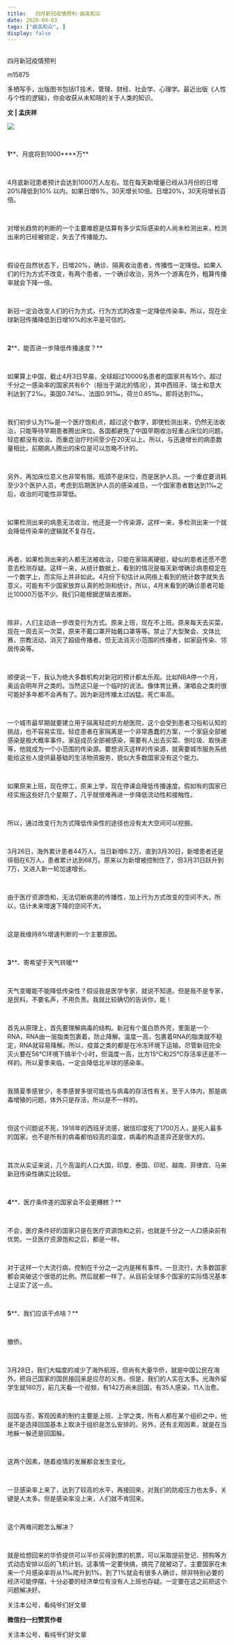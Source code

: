 ```yaml
---
title:   四月新冠疫情预判-曲高和众
date: 2020-04-03
tags: ["曲高和众", ]
display: false
---
```



## 



四月新冠疫情预判




m15875




多栖写手，出版图书包括IT技术，管理、财经、社会学、心理学。最近出版《人性与个性的逻辑》，你会收获从未知晓的关于人类的知识。


**文 | 孟庆祥&nbsp;**

<img class="rich_pages" data-ratio="0.562962962962963" data-s="300,640" src="https://mmbiz.qpic.cn/mmbiz_jpg/fxGMiaL5Zj1ianIticnS8BOW6wyMUHEDPUNTXIy3icicFZPxMCFc585UDlhhyAIC5Pj46bBsBLNAFEeAP0m4hF6R9ZA/640?wx_fmt=jpeg" data-type="jpeg" data-w="1080" style=""/>

&nbsp;

**1****、月底将到1000****万**

&nbsp;

4月底新冠患者预计会达到1000万人左右。现在每天新增量已经从3月份的日增20%降低到10% 以内。如果日增8%，30天增长10倍。日增20%，30天将增长百倍。

&nbsp;

对增长趋势的判断的一个主要难题是估算有多少实际感染的人尚未检测出来，检测出来的已经被锁定，失去了传播能力。

&nbsp;

假设在自然状态下，日增20%，确诊、隔离收治患者，传播性一定降低。如果人们的行为方式不改变，有两个患者，一个确诊收治，另外一个游离在外，粗算传播率就会下降一倍。

&nbsp;

新冠一定会改变人们的行为方式，行为方式的改变一定降低传染率。所以，现在全球新冠传播降低到日增10%的水平是可信的。

&nbsp;

**2****、能否进一步降低传播速度？**

&nbsp;

如果算上中国，截止4月3日早晨，全球超过10000名患者的国家共有15个。超过千分之一感染率的国家共有6个（相当于湖北的情况），其中西班牙、瑞士和意大利达到了2‰。美国0.74‰、法国0.91‰，荷兰0.85‰，即将达到1‰。

&nbsp;

我们初步认为1‰是一个医疗饱和点，超过这个数字，即使检测出来，仍然无法收治，只能等待早期患者腾出床位。各国都避免了中国早期收治轻重占床位的问题，轻症都没有收治。而重症治疗时间至少在20天以上。所以，与迅速增长的病患数量相比，前期病人腾出的床位是可以忽略不计的。

&nbsp;

另外，再加床位意义也非常有限。瓶颈不是床位，而是医护人员。一个重症要消耗至少3个医护人员，考虑到后期医护人员的感染减员，一个国家患者数达到1‰之后，收治的可能性非常低。

&nbsp;

如果检测出来的病患无法收治，他还是一个传染源，这样一来，多检测出来一个就会降低传染率的逻辑就不复存在。

&nbsp;

再者，如果检测出来的人都无法被收治，只能在家隔离硬挺，疑似的患者还愿不愿意去检测存疑。这样一来，从统计数据上，看到的情况是每天新增确诊病患稳定在一个数字上，而实际上并非如此。4月份下旬估计从网络上看到的统计数字就失去意义，可能有不少国家放弃认真的检测和统计。所以，4月末看到的确诊患者可能比10000万低不少。我们只能根据逻辑去推断。

&nbsp;

除非，人们主动进一步改变行为方式。原来上班，现在不上班。原来每天去买菜，现在一周去买一次菜，原来不戴口罩开始戴口罩等等。禁止了大型聚会、文体比赛，宗教活动，消灭了超级传播者。但无法消灭小范围的传播者，如家庭传染、邻居传染等。

&nbsp;

顺便说一下，我认为绝大多数机构对新冠的预计都太乐观。比如NBA停一个月，奥运会明年开之类的。当然这只是一个临时的说法。像体育比赛，演唱会之类的很可能好多年都不会再有了。因为新冠传播太过凶猛，死亡率高。

&nbsp;

一个城市最早期就要建立用于隔离轻症的方舱医院，这个会受到患者习俗和认知的挑战，也不容易实现。轻症患者在家隔离是一个非常愚蠢的方案，一个家庭全部被感染是极大概率事件。家庭成员全部被感染，需要有人出去买菜、倒垃圾、取快递等，他就成为一个小范围的传染源。要想消灭这样的传染源，就需要城市服务系统能给这些人提供最基础的生活物资服务，貌似大多数国家没有这个能力。

&nbsp;

如果原来上班，现在停工，原来上学，现在停课会降低传播速度。假如有的国家已经实施这些好几个星期了，几乎就很难再进一步降低流动性和接触性。

&nbsp;

所以，通过改变行为方式降低传染性的途径也没有太大空间可以挖掘。

&nbsp;

3月26日，海外累计患者44万人，当日新增6.2万。直到3月30日，新增患者还是徘徊在6万人，患者累计达到68万。原来以为新增被控制住了，但3月31日跃升到7万，又进入新一轮加速增长。

&nbsp;

由于医疗资源饱和，无法切断病患的传播性，加上行为方式改变的空间不大，所以，估计未来增速下降的空间不大。

&nbsp;

这是我维持8%增速判断的一个主要原因。

&nbsp;

**3****、寄希望于天气转暖**

&nbsp;

天气变暖能不能降低传染性？假设我是医学专家，就说不知道。但是我不是专家，是民科，不要名声，不用负责。我就比较确切的告诉你，能！

&nbsp;

首先从原理上，首先要理解病毒的结构。新冠有个蛋白质外壳，里面是一个RNA，RNA由一层脂类包裹着，防止降解。温度一高，包裹着RNA的脂类就不稳定，RNA就容易降解。所以，疫苗之类的都是在冷冻环境下运输。尽管新冠完全灭火要在56℃环境下搞半个小时，但温度一高，比方15℃和25℃存活率还是不一样的。所以夏季来临，一定会降低北半球的感染率。

&nbsp;

我猜夏季感冒少，冬季感冒多很可能也与病毒的存活性有关。至于人体内，那是病毒增殖的问题，体外只是存活，所以是不一样的。

&nbsp;

但这个问题说不死，1918年的西班牙流感，据信印度死了1700万人，是死人最多的国家。也不是所有的病毒都怕较高的温度，病毒的构造差异还是很大的。

&nbsp;

其次从实证来说，几个高温的人口大国，印度、泰国、印尼、越南、菲律宾、马来新冠传染性确实比较低。

&nbsp;

**4****、医疗条件差的国家会不会更糟糕？**

&nbsp;

不会，医疗条件好的国家只是在医疗资源饱和之前，也就是千分之一人口感染前有优势。一旦医疗资源饱和之后，都是一样。

&nbsp;

对于这样一个大流行病，控制在千分之一之内是稀有事件。一旦流行，大多数国家都会突破这个很低的比例。然后就都一样了。从目前全球多个国家的实际情况基本上证实了这一点。

&nbsp;

**5****、我们应该干点啥？**

&nbsp;

撤侨。

&nbsp;

3月28日，我们大幅度的减少了海外航班，但尚有大量华侨，就是中国公民在海外。把自己国家的国民接回来是应尽的义务。但是，我们的人实在太多。光海外留学生就160万，前几天看一个视频，有142万尚未回国，有35人感染，11人治愈。

&nbsp;

回国与否，客观因素的制约主要是上班、上学之类，所有人都在某个组织之中，他是不是选择回国基本上取决于组织是怎么安排的。另外，还有主观因素，就是在当地躲一躲还是回国躲。

&nbsp;

这两个因素，随着疫情的发展都会发生变化。

&nbsp;

一旦感染率上来了，达到了较高的水平，再接回来，对我们的防疫压力也太多，关键是人太多。但是感染率没上来，人们就不肯回来。

&nbsp;

这个两难问题怎么解决？

&nbsp;

就是给想回来的华侨提供可以平价买得到票的机票，可以采取提前登记、预购等方式动态安排以后的飞机计划。这事情一定要快搞，搞完了就被动了。主要国家在未来一个月感染率将从1‰爬升到1%。到了1%就会有很多人确诊，除非特别必要的经济可能停摆，十分必要的经济单位有没有人上班也存疑。一定要在这之前把这个问题解决好。

关注本公号，看纯爷们好文章


**微信扫一扫赞赏作者**






关注本公号，看纯爷们好文章